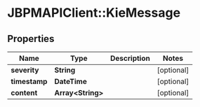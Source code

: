 # JBPMAPIClient::KieMessage

## Properties
Name | Type | Description | Notes
------------ | ------------- | ------------- | -------------
**severity** | **String** |  | [optional] 
**timestamp** | **DateTime** |  | [optional] 
**content** | **Array&lt;String&gt;** |  | [optional] 


